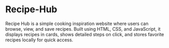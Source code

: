 # Recipe-Hub
Recipe Hub is a simple cooking inspiration website where users can browse, view, and save recipes. Built using HTML, CSS, and JavaScript, it displays recipes in cards, shows detailed steps on click, and stores favorite recipes locally for quick access.
